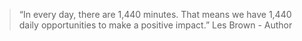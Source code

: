 >“In every day, there are 1,440 minutes. That means we have 1,440 daily opportunities to make a
positive impact.”
Les Brown - Author